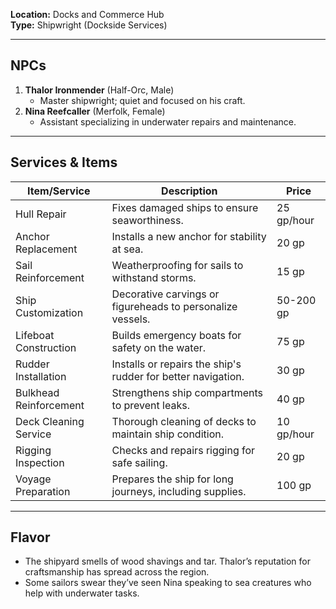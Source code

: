 **Location:** Docks and Commerce Hub  
**Type:** Shipwright (Dockside Services)

---

## NPCs

1. **Thalor Ironmender** (Half-Orc, Male)
    - Master shipwright; quiet and focused on his craft.
2. **Nina Reefcaller** (Merfolk, Female)
    - Assistant specializing in underwater repairs and maintenance.

---

## Services & Items

| Item/Service            | Description                                      | Price         |
|-------------------------|--------------------------------------------------|---------------|
| Hull Repair             | Fixes damaged ships to ensure seaworthiness.    | 25 gp/hour    |
| Anchor Replacement      | Installs a new anchor for stability at sea.     | 20 gp         |
| Sail Reinforcement      | Weatherproofing for sails to withstand storms.   | 15 gp         |
| Ship Customization      | Decorative carvings or figureheads to personalize vessels. | 50-200 gp    |
| Lifeboat Construction   | Builds emergency boats for safety on the water.  | 75 gp         |
| Rudder Installation     | Installs or repairs the ship's rudder for better navigation. | 30 gp         |
| Bulkhead Reinforcement  | Strengthens ship compartments to prevent leaks.  | 40 gp         |
| Deck Cleaning Service   | Thorough cleaning of decks to maintain ship condition. | 10 gp/hour    |
| Rigging Inspection      | Checks and repairs rigging for safe sailing.     | 20 gp         |
| Voyage Preparation      | Prepares the ship for long journeys, including supplies. | 100 gp      |

---

## Flavor

- The shipyard smells of wood shavings and tar. Thalor’s reputation for craftsmanship has spread across the region.
- Some sailors swear they’ve seen Nina speaking to sea creatures who help with underwater tasks.